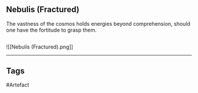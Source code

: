## Nebulis (Fractured)
The vastness of the cosmos holds energies beyond comprehension, should one have the fortitude to grasp them.
## 
![[Nebulis (Fractured).png]]

---
## Tags
#Artefact